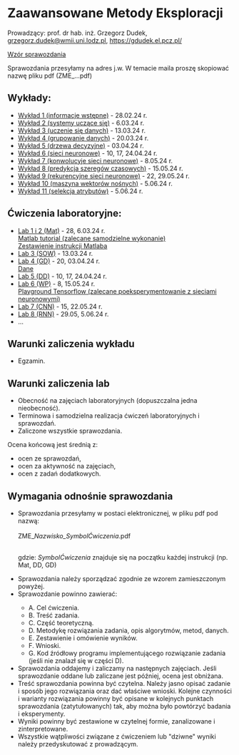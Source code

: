 # Zaawansowane Metody Eksploracji

Prowadzący: prof. dr hab. inż. Grzegorz Dudek, grzegorz.dudek@wmii.uni.lodz.pl, https://gdudek.el.pcz.pl/


<a href="https://github.com/GMDudek/ZME/blob/main/wzor_spr_UŁ.docx">Wzór sprawozdania</a>

Sprawozdania przesyłamy na adres j.w. W temacie maila proszę skopiować nazwę pliku pdf (ZME_...pdf)

## Wykłady:

  <ul>
    <li><a href="https://github.com/GMDudek/ZME/blob/main/ZME_wykład1_IW.pdf">Wykład 1 (informacje wstępne)</a> - 28.02.24 r.
    <li><a href="https://github.com/GMDudek/ZME/blob/main/ZME_wykład2_SUS.pdf">Wykład 2 (systemy uczące się)</a> - 6.03.24 r.
    <li><a href="https://github.com/GMDudek/ZME/blob/main/ZME_wykład3_UD.pdf">Wykład 3 (uczenie się danych)</a> - 13.03.24 r.
    <li><a href="https://github.com/GMDudek/ZME/blob/main/ZME_wykład4_GD.pdf">Wykład 4 (grupowanie danych)</a> - 20.03.24 r.
    <li><a href="https://github.com/GMDudek/ZME/blob/main/ZME_wykład5_DD.pdf">Wykład 5 (drzewa decyzyjne)</a> - 03.04.24 r.
    <li><a href="https://github.com/GMDudek/ZME/blob/main/ZME_wykład6_SN.pdf">Wykład 6 (sieci neuronowe)</a> - 10, 17, 24.04.24 r.
    <li><a href="https://github.com/GMDudek/ZME/blob/main/ZME_wykład7_CNN.pdf">Wykład 7 (konwolucyje sieci neuronowe)</a> - 8.05.24 r.
    <li><a href="https://github.com/GMDudek/ZME/blob/main/ZME_wykład8_PSC.pdf">Wykład 8 (predykcja szeregów czasowych)</a> - 15.05.24 r.
    <li><a href="https://github.com/GMDudek/ZME/blob/main/ZME_wykład9_RNN.pdf">Wykład 9 (rekurencyjne sieci neuronowe)</a> - 22, 29.05.24 r.
    <li><a href="https://github.com/GMDudek/ZME/blob/main/ZME_wykład10_SVM.pdf">Wykład 10 (maszyna wektorów nośnych)</a> - 5.06.24 r.
    <li><a href="https://github.com/GMDudek/ZME/blob/main/ZME_wykład11_SA.pdf">Wykład 11 (selekcja atrybutów)</a> - 5.06.24 r.  
 </ul>

## Ćwiczenia laboratoryjne:
  <ul>
    <li><a href="https://github.com/GMDudek/ZME/blob/main/Lab_Mat.pdf">Lab 1 i 2 (Mat)</a> - 28, 6.03.24 r.
      <br><a href="https://matlabacademy.mathworks.com/details/matlab-onramp/gettingstarted">Matlab tutorial (zalecane samodzielne wykonanie)</a></br>
      <a href="https://www.mathworks.com/content/dam/mathworks/fact-sheet/matlab-basic-functions-reference.pdf">Zestawienie instrukcji Matlaba</a>
    <li><a href="https://github.com/GMDudek/ZME/blob/main/Lab_SOW.pdf">Lab 3 (SOW)</a> - 13.03.24 r.
    <li><a href="https://github.com/GMDudek/ZME/blob/main/Lab_GD.pdf">Lab 4 (GD)</a> - 20, 03.04.24 r.
      <br><a href="https://github.com/GMDudek/ZME/blob/main/GD_dane_genetyczne.csv">Dane</a></br>
    <li><a href="https://github.com/GMDudek/ZME/blob/main/Lab_DD.pdf">Lab 5 (DD)</a> - 10, 17, 24.04.24 r.
    <li><a href="https://github.com/GMDudek/ZME/blob/main/Lab_WP.pdf">Lab 6 (WP)</a> - 8, 15.05.24 r.
      <br><a href="https://playground.tensorflow.org/">Playground Tensorflow (zalecane poeksperymentowanie z sieciami neuronowymi)</a></br>
    <li><a href="https://github.com/GMDudek/ZME/blob/main/Lab_CNN.pdf">Lab 7 (CNN)</a> - 15, 22.05.24 r.
    <li><a href="https://github.com/GMDudek/ZME/blob/main/Lab_RNN.pdf">Lab 8 (RNN)</a> - 29.05, 5.06.24 r.
    <li>...</li>
 </ul>

## Warunki zaliczenia wykładu
<ul>
<li>Egzamin.</li>
</ul>
 
## Warunki zaliczenia lab
<ul>
<li>Obecność na zajęciach laboratoryjnych (dopuszczalna jedna nieobecność).</li>
<li>Terminowa i samodzielna realizacja ćwiczeń laboratoryjnych i sprawozdań.</li>
<li>Zaliczone wszystkie sprawozdania.</li>
</ul>
<p>Ocena końcową jest średnią z: </p>
<ul>
<li>ocen ze sprawozdań,</li>
<li>ocen za aktywność na zajęciach,</li>
<li>ocen z zadań dodatkowych.</li>
</ul>

## Wymagania odnośnie sprawozdania
<ul>
<li>Sprawozdania przesyłamy w postaci elektronicznej, w pliku pdf pod nazwą:</li>
<br />ZME_<em>Nazwisko_SymbolĆwiczenia</em>.pdf
  
<br />gdzie: <em>SymbolĆwiczenia</em> znajduje się na początku każdej instrukcji (np. Mat, DD, GD)

<li>Sprawozdania należy sporządzać zgodnie ze wzorem zamieszczonym powyżej. </li>
<li>Sprawozdanie powinno zawierać:</li>
<ul>
<li>A. Cel ćwiczenia.</li>
<li>B. Treść zadania.</li>
<li>C. Część teoretyczną.</li>
<li>D. Metodykę rozwiązania zadania, opis algorytmów, metod, danych.</li>
<li>E. Zestawienie i omówienie wyników.</li>
<li>F. Wnioski.</li>
<li>G. Kod źródłowy programu implementującego rozwiązanie zadania (jeśli nie znalazł się w części D).</li>
</ul>

<li>Sprawozdania oddajemy i zaliczamy na następnych zajęciach. Jeśli sprawozdanie oddane lub zaliczane jest później, ocena jest obniżana.</li>
<li>Treść sprawozdania powinna być czytelna. Należy jasno opisać zadanie i sposób jego rozwiązania oraz dać właściwe wnioski. Kolejne czynności i warianty rozwiązania powinny być opisane w kolejnych punktach sprawozdania (zatytułowanych) tak, aby można było powtórzyć badania i eksperymenty.</li>
<li>Wyniki powinny być zestawione w czytelnej formie, zanalizowane i zinterpretowane.</li>
<li>Wszystkie wątpliwości związane z ćwiczeniem lub "dziwne" wyniki należy przedyskutować z prowadzącym.</li>
</ul>
